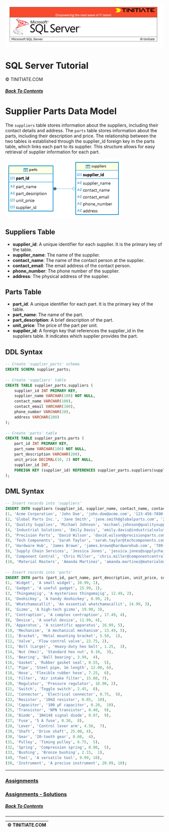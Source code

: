 ![SQL Server Tinitiate Image](../../sqlserver-sql/sqlserver.png)

# SQL Server Tutorial
&copy; TINITIATE.COM

##### [Back To Contents](../README.md)

# Supplier Parts Data Model
The `suppliers` table stores information about the suppliers, including their contact details and address. The `parts` table stores information about the parts, including their description and price. The relationship between the two tables is established through the supplier_id foreign key in the parts table, which links each part to its supplier. This structure allows for easy retrieval of supplier information for each part.

![Supplier Parts ER Diagram DBeaver](supplier-parts-er-diagram-dbeaver.png)

## Suppliers Table
* **supplier_id**: A unique identifier for each supplier. It is the primary key of the table.
* **supplier_name**: The name of the supplier.
* **contact_name**: The name of the contact person at the supplier.
* **contact_email**: The email address of the contact person.
* **phone_number**: The phone number of the supplier.
* **address**: The physical address of the supplier.
## Parts Table
* **part_id**: A unique identifier for each part. It is the primary key of the table.
* **part_name**: The name of the part.
* **part_description**: A brief description of the part.
* **unit_price**: The price of the part per unit.
* **supplier_id**: A foreign key that references the supplier_id in the suppliers table. It indicates which supplier provides the part.

## DDL Syntax
```sql
-- Create 'supplier_parts' schema
CREATE SCHEMA supplier_parts;

-- Create 'suppliers' table
CREATE TABLE supplier_parts.suppliers (
    supplier_id INT PRIMARY KEY,
    supplier_name VARCHAR(100) NOT NULL,
    contact_name VARCHAR(100),
    contact_email VARCHAR(100),
    phone_number VARCHAR(20),
    address VARCHAR(200)
);

-- Create 'parts' table
CREATE TABLE supplier_parts.parts (
    part_id INT PRIMARY KEY,
    part_name VARCHAR(100) NOT NULL,
    part_description VARCHAR(200),
    unit_price DECIMAL(10, 2) NOT NULL,
    supplier_id INT,
    FOREIGN KEY (supplier_id) REFERENCES supplier_parts.suppliers(supplier_id)
);
```

## DML Syntax
```sql
-- Insert records into 'suppliers'
INSERT INTO suppliers (supplier_id, supplier_name, contact_name, contact_email, phone_number, address) VALUES
(1, 'Acme Corporation', 'John Doe', 'john.doe@acme.com', '123-456-7890', '123 Main St, Anytown, USA'),
(2, 'Global Parts Inc.', 'Jane Smith', 'jane.smith@globalparts.com', '234-567-8901', '456 Elm St, Anytown, USA'),
(3, 'Quality Supplies', 'Michael Johnson', 'michael.johnson@qualitysupplies.com', '345-678-9012', '789 Pine St, Anytown, USA'),
(4, 'Industrial Solutions', 'Emily Davis', 'emily.davis@industrialsolutions.com', '456-789-0123', '101 Oak St, Anytown, USA'),
(5, 'Precision Parts', 'David Wilson', 'david.wilson@precisionparts.com', '567-890-1234', '202 Maple St, Anytown, USA'),
(6, 'Tech Components', 'Sarah Taylor', 'sarah.taylor@techcomponents.com', '678-901-2345', '303 Cedar St, Anytown, USA'),
(7, 'Hardware Hub', 'James Brown', 'james.brown@hardwarehub.com', '789-012-3456', '404 Birch St, Anytown, USA'),
(8, 'Supply Chain Services', 'Jessica Jones', 'jessica.jones@supplychainservices.com', '890-123-4567', '505 Cherry St, Anytown, USA'),
(9, 'Component Central', 'Chris Miller', 'chris.miller@componentcentral.com', '901-234-5678', '606 Walnut St, Anytown, USA'),
(10, 'Material Masters', 'Amanda Martinez', 'amanda.martinez@materialmasters.com', '012-345-6789', '707 Spruce St, Anytown, USA');

-- Insert records into 'parts'
INSERT INTO parts (part_id, part_name, part_description, unit_price, supplier_id) VALUES
(1, 'Widget', 'A small widget', 10.99, 1),
(2, 'Gadget', 'A useful gadget', 15.99, 1),
(3, 'Thingamajig', 'A mysterious thingamajig', 12.49, 2),
(4, 'Doohickey', 'A handy doohickey', 8.99, 2),
(5, 'Whatchamacallit', 'An essential whatchamacallit', 14.99, 3),
(6, 'Gizmo', 'A high-tech gizmo', 19.99, 3),
(7, 'Contraption', 'A complex contraption', 17.49, 4),
(8, 'Device', 'A useful device', 11.99, 4),
(9, 'Apparatus', 'A scientific apparatus', 16.99, 5),
(10, 'Mechanism', 'A mechanical mechanism', 13.49, 5),
(11, 'Bracket', 'Metal mounting bracket', 5.50,  1),
(12, 'Valve', 'Flow control valve', 22.75, 2),
(13, 'Bolt (Large)', 'Heavy-duty hex bolt', 1.25,  3),
(14, 'Nut (Hex)', 'Standard hex nut', 0.10,  3),
(15, 'Bearing', 'Ball bearing', 3.99,  4),
(16, 'Gasket', 'Rubber gasket seal', 0.55,  5),
(17, 'Pipe', 'Steel pipe, 1m length', 12.00, 6),
(18, 'Hose', 'Flexible rubber hose', 7.25,  6),
(19, 'Filter', 'Air intake filter', 15.80, 7),
(20, 'Regulator', 'Pressure regulator', 18.90, 2),
(21, 'Switch', 'Toggle switch', 2.45,  8),
(22, 'Connector', 'Electrical connector', 0.75,  9),
(23, 'Resistor', '10kΩ resistor', 0.05,  10),
(24, 'Capacitor', '100 µF capacitor', 0.20,  10),
(25, 'Transistor', 'NPN transistor', 0.40,  9),
(26, 'Diode', '1N4148 signal diode', 0.07,  9),
(27, 'Fuse', '5 A fuse', 0.30,  8),
(28, 'Lever', 'Control lever arm', 4.50,  7),
(29, 'Shaft', 'Drive shaft', 25.00, 4),
(30, 'Gear', '20-tooth gear', 8.60,  4),
(31, 'Pulley', 'Timing pulley', 6.75,  5),
(32, 'Spring', 'Compression spring', 0.90,  5),
(33, 'Bushing', 'Bronze bushing', 2.15,  1),
(49, 'Tool', 'A versatile tool', 9.99, 10),
(50, 'Instrument', 'A precise instrument', 20.99, 10);
```

***
### [Assignments](assignments/README.md)
### [Assignments - Solutions](assignments-solutions/README.md)

##### [Back To Contents](../README.md)
***
| &copy; TINITIATE.COM |
|----------------------|
